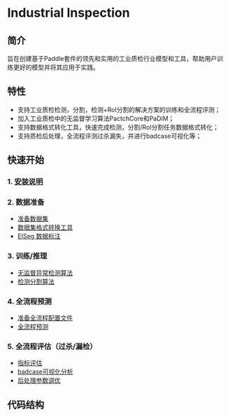 # **Industrial Inspection**
## 简介

旨在创建基于Paddle套件的领先和实用的工业质检行业模型和工具，帮助用户训练更好的模型并将其应用于实践。

## 特性
   * 支持工业质检检测，分割，检测+RoI分割的解决方案的训练和全流程评测；
   * 加入工业质检中的无监督学习算法PactchCore和PaDiM；
   * 支持数据格式转化工具，快速完成检测，分割/RoI分割任务数据格式转化；
   * 支持质检后处理，全流程评测过杀漏失，并进行badcase可视化等；

## 快速开始
### 1. [安装说明](./docs/install.md)
### 2. 数据准备
   * [准备数据集](./docs/data/prepare_data.md)
   * [数据集格式转换工具](./docs/data/conver_tools.md)
   * [EISeg 数据标注](https://github.com/PaddlePaddle/PaddleSeg/tree/release/2.7/EISeg)

### 3. 训练/推理
   * [无监督异常检测算法](./docs/uad/README.md)
   * [检测分割算法](./docs/det_seg/train_eval.md)
    
### 4. 全流程预测
   * [准备全流程配置文件](./docs/end2end/parse_config.md)
   * [全流程预测](./docs/end2end/predict.md)

### 5. 全流程评估（过杀/漏检）
   * [指标评估](./docs/end2end/eval.md)
   * [badcase可视化分析](./docs/end2end/eval.md)
   * [后处理参数调优](./docs/end2end/eval.md)

## 代码结构
